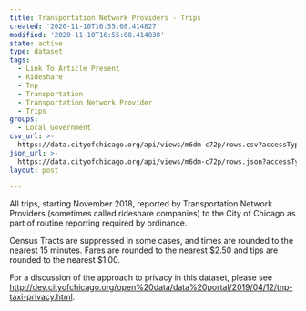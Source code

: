 ```yaml
---
title: Transportation Network Providers - Trips
created: '2020-11-10T16:55:08.414827'
modified: '2020-11-10T16:55:08.414838'
state: active
type: dataset
tags:
  - Link To Article Present
  - Rideshare
  - Tnp
  - Transportation
  - Transportation Network Provider
  - Trips
groups:
  - Local Government
csv_url: >-
  https://data.cityofchicago.org/api/views/m6dm-c72p/rows.csv?accessType=DOWNLOAD
json_url: >-
  https://data.cityofchicago.org/api/views/m6dm-c72p/rows.json?accessType=DOWNLOAD
layout: post

---
```

All trips, starting November 2018, reported by Transportation Network Providers (sometimes called rideshare companies) to the City of Chicago as part of routine reporting required by ordinance.

Census Tracts are suppressed in some cases, and times are rounded to the nearest 15 minutes. Fares are rounded to the nearest $2.50 and tips are rounded to the nearest $1.00.

For a discussion of the approach to privacy in this dataset, please see http://dev.cityofchicago.org/open%20data/data%20portal/2019/04/12/tnp-taxi-privacy.html.
